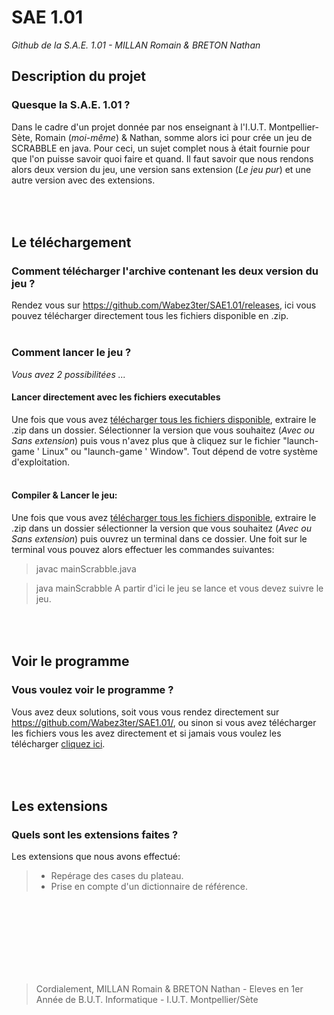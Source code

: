 # SAE 1.01
*Github de la S.A.E. 1.01 - MILLAN Romain & BRETON Nathan*
<br/>

## Description du projet
 ### Quesque la S.A.E. 1.01 ?
 Dans le cadre d'un projet donnée par nos enseignant à l'I.U.T. Montpellier-Sète, Romain (*moi-même*) & Nathan, somme alors ici pour crée un jeu de SCRABBLE en java. Pour ceci, un sujet complet nous à était fournie pour que l'on puisse savoir quoi faire et quand.  Il faut savoir que nous rendons alors deux version du jeu, une version sans extension (*Le jeu pur*) et une autre version avec des extensions.
 
## <br/><br/>Le téléchargement
 ### Comment télécharger l'archive contenant les deux version du jeu ?<br/>
 Rendez vous sur https://github.com/Wabez3ter/SAE1.01/releases, ici vous pouvez télécharger directement tous les fichiers disponible en .zip.
 <br/><br/>
 ### Comment lancer le jeu ? <br/>
 *Vous avez 2 possibilitées ...*
  #### Lancer directement avec les fichiers executables
  Une fois que vous avez [télécharger tous les fichiers disponible](https://github.com/Wabez3ter/SAE1.01/releases), extraire le .zip dans un dossier. Sélectionner la version que vous souhaitez (*Avec ou Sans extension*) puis vous n'avez plus que à cliquez sur le fichier "launch-game ' Linux" ou "launch-game ' Window". Tout dépend de votre système d'exploitation.<br/><br/>
  #### Compiler & Lancer le jeu:
  Une fois que vous avez [télécharger tous les fichiers disponible](https://github.com/Wabez3ter/SAE1.01/releases), extraire le .zip dans un dossier sélectionner la version que vous souhaitez (*Avec ou Sans extension*) puis ouvrez un terminal dans ce dossier. Une foit sur le terminal vous pouvez alors effectuer les commandes suivantes:
  > javac mainScrabble.java

  > java mainScrabble
  A partir d'ici le jeu se lance et vous devez suivre le jeu.

## <br/><br/>Voir le programme
 ### Vous voulez voir le programme ?
 Vous avez deux solutions, soit vous vous rendez directement sur https://github.com/Wabez3ter/SAE1.01/, ou sinon si vous avez télécharger les fichiers vous les avez directement et si jamais vous voulez les télécharger [cliquez ici](https://github.com/Wabez3ter/SAE1.01/tree/master#comment-t%C3%A9l%C3%A9charger-larchive-contenant-les-deux-version-du-jeu-).
 
## <br/><br/>Les extensions
 ### Quels sont les extensions faites ?
 Les extensions que nous avons effectué:<br/>
 > - Repérage des cases du plateau.<br/>
 > - Prise en compte d'un dictionnaire de référence.




<br/><br/><br/><br/><br/><br/><br/>
> Cordialement, MILLAN Romain & BRETON Nathan - Eleves en 1er Année de B.U.T. Informatique - I.U.T. Montpellier/Sète
